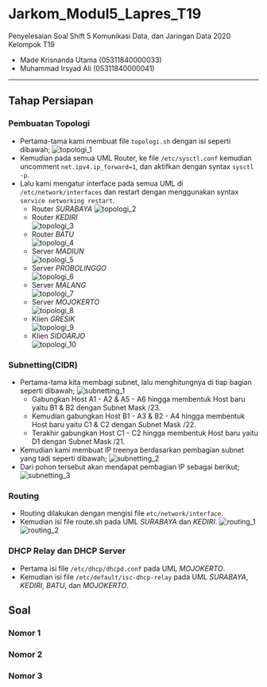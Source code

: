 # Jarkom_Modul5_Lapres_T19
Penyelesaian Soal Shift 5 Komunikasi Data, dan Jaringan Data 2020\
Kelompok T19
  * Made Krisnanda Utama (05311840000033)
  * Muhammad Irsyad Ali (05311840000041)


---

## Tahap Persiapan
### Pembuatan Topologi
 - Pertama-tama kami membuat file ```topologi.sh``` dengan isi seperti dibawah;
  ![topologi_1](https://github.com/krisnanda59/Jarkom_Modul5__Lapres_T19/blob/main/dokum%20shift%205/topologi_persiapan.png)
 - Kemudian pada semua UML Router, ke file ```/etc/sysctl.conf``` kemudian uncomment ```net.ipv4.ip_forward=1```, dan aktifkan dengan syntax ```sysctl -p```.
 - Lalu kami mengatur interface pada semua UML di ```/etc/network/interfaces``` dan restart dengan menggunakan syntax ```service networking restart```.
   - Router *SURABAYA*
     ![topologi_2](https://github.com/krisnanda59/Jarkom_Modul5__Lapres_T19/blob/main/dokum%20shift%205/interfaces%20surabaya_persiapan.png)
   - Router *KEDIRI*  
     ![topologi_3](https://github.com/krisnanda59/Jarkom_Modul5__Lapres_T19/blob/main/dokum%20shift%205/interfaces%20kediir_persiapan.png)
   - Router *BATU*  
     ![topologi_4](https://github.com/krisnanda59/Jarkom_Modul5__Lapres_T19/blob/main/dokum%20shift%205/interfaces%20batu_persiapan.png)
   - Server *MADIUN*  
     ![topologi_5](https://github.com/krisnanda59/Jarkom_Modul5__Lapres_T19/blob/main/dokum%20shift%205/interfaces%20madiun_persiapan.png)
   - Server *PROBOLINGGO*  
     ![topologi_6](https://github.com/krisnanda59/Jarkom_Modul5__Lapres_T19/blob/main/dokum%20shift%205/interfaces%20probolinggo_persiapan.png)
   - Server *MALANG*  
     ![topologi_7](https://github.com/krisnanda59/Jarkom_Modul5__Lapres_T19/blob/main/dokum%20shift%205/interfaces%20malang_persiapan.png)
   - Server *MOJOKERTO*  
     ![topologi_8](https://github.com/krisnanda59/Jarkom_Modul5__Lapres_T19/blob/main/dokum%20shift%205/interfaces%20mojokerto_persiapan.png)
   - Klien *GRESIK*  
     ![topologi_9](https://github.com/krisnanda59/Jarkom_Modul5__Lapres_T19/blob/main/dokum%20shift%205/interfaces%20gresik_persiapan.png)
   - Klien *SIDOARJO*  
     ![topologi_10](https://github.com/krisnanda59/Jarkom_Modul5__Lapres_T19/blob/main/dokum%20shift%205/interfaces%20sidoarjo_persiapan.png)
 
### Subnetting(CIDR)
 - Pertama-tama kita membagi subnet, lalu menghitungnya di tiap bagian seperti dibawah;
  ![subnetting_1](https://github.com/krisnanda59/Jarkom_Modul5__Lapres_T19/blob/main/dokum%20shift%205/pembagian%20subnet_persiapan.png)
   - Gabungkan Host A1 - A2 & A5 - A6 hingga membentuk Host baru yaitu B1 & B2 dengan Subnet Mask /23.
   - Kemudian gabungkan Host B1 - A3 & B2 - A4 hingga membentuk Host baru yaitu C1 & C2 dengan Subnet Mask /22.
   - Terakhir gabungkan Host C1 - C2 hingga membentuk Host baru yaitu D1 dengan Subnet Mask /21.
 - Kemudian kami membuat IP treenya berdasarkan pembagian subnet yang tadi seperti dibawah;
  ![subnetting_2](https://github.com/krisnanda59/Jarkom_Modul5__Lapres_T19/blob/main/dokum%20shift%205/tree_persiapan.png)
 - Dari pohon tersebut akan mendapat pembagian IP sebagai berikut;  
  ![subnetting_3](https://github.com/krisnanda59/Jarkom_Modul5__Lapres_T19/blob/main/dokum%20shift%205/Pembagian%20IP_persiapan(%20ditulis%20jangan%20dimasukin%20gambar).png)

 ### Routing
  - Routing dilakukan dengan mengisi file ```etc/network/interface```.
  - Kemudian isi file route.sh pada UML  *SURABAYA* dan *KEDIRI*.
   ![routing_1](https://github.com/krisnanda59/Jarkom_Modul5__Lapres_T19/blob/main/dokum%20shift%205/routing%20surabaya_persiapan.png)
   ![routing_2](https://github.com/krisnanda59/Jarkom_Modul5__Lapres_T19/blob/main/dokum%20shift%205/routing%20kediri_persiapan.png)
 
 ### DHCP Relay dan DHCP Server
  - Pertama isi file ```/etc/dhcp/dhcpd.conf``` pada UML *MOJOKERTO*.
  - Kemudian isi file ```/etc/default/isc-dhcp-relay``` pada UML *SURABAYA*, *KEDIRI*, *BATU*, dan *MOJOKERTO*.
 
## Soal
### Nomor 1
 
 
### Nomor 2


### Nomor 3
